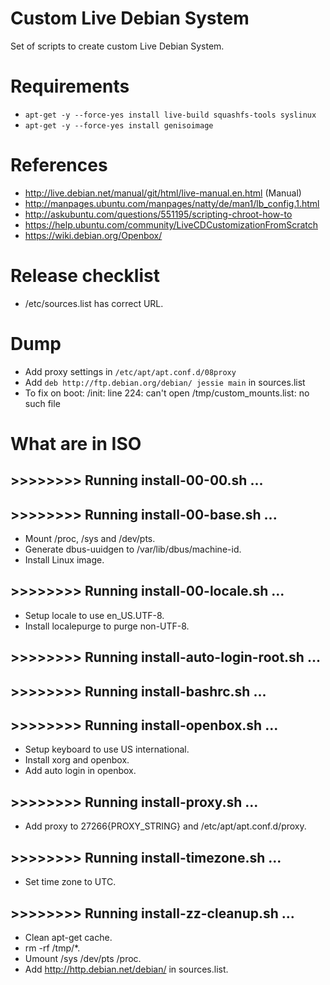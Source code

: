 # Custom Live Debian System
Set of scripts to create custom Live Debian System.

# Requirements
* `apt-get -y --force-yes install live-build squashfs-tools syslinux`
* `apt-get -y --force-yes install genisoimage` 

# References
* http://live.debian.net/manual/git/html/live-manual.en.html (Manual)
* http://manpages.ubuntu.com/manpages/natty/de/man1/lb_config.1.html
* http://askubuntu.com/questions/551195/scripting-chroot-how-to
* https://help.ubuntu.com/community/LiveCDCustomizationFromScratch
* https://wiki.debian.org/Openbox/

# Release checklist
* /etc/sources.list has correct URL.

# Dump
* Add proxy settings in  `/etc/apt/apt.conf.d/08proxy`
* Add `deb http://ftp.debian.org/debian/ jessie main` in sources.list
* To fix on boot: /init: line 224: can't open /tmp/custom_mounts.list: no such file

# What are in ISO
## >>>>>>>> Running install-00-00.sh ...
## >>>>>>>> Running install-00-base.sh ...
 * Mount /proc, /sys and /dev/pts.
 * Generate dbus-uuidgen to /var/lib/dbus/machine-id.
 * Install Linux image.
## >>>>>>>> Running install-00-locale.sh ...
 * Setup locale to use en_US.UTF-8.
 * Install localepurge to purge non-UTF-8.
## >>>>>>>> Running install-auto-login-root.sh ...
## >>>>>>>> Running install-bashrc.sh ...
## >>>>>>>> Running install-openbox.sh ...
 * Setup keyboard to use US international.
 * Install xorg and openbox.
 * Add auto login in openbox.
## >>>>>>>> Running install-proxy.sh ...
 * Add proxy to 27266{PROXY_STRING} and /etc/apt/apt.conf.d/proxy.
## >>>>>>>> Running install-timezone.sh ...
 * Set time zone to UTC.
## >>>>>>>> Running install-zz-cleanup.sh ...
 * Clean apt-get cache.
 * rm -rf /tmp/*.
 * Umount /sys /dev/pts /proc.
 * Add http://http.debian.net/debian/ in sources.list.
